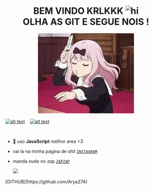<h1 align="center">BEM VINDO KRLKKK <img src="https://user-images.githubusercontent.com/1303154/88677602-1635ba80-d120-11ea-84d8-d263ba5fc3c0.gif" width="60px" alt="hi"><br>OLHA AS GIT E SEGUE NOIS !</h1>

<p align="center">
  <img src="https://github.com/cychrisfds/banners/blob/main/97e5596692d0d0068247e5821993d1a4.jpg" />
</p>
<a href="https://instagram.com/arpunchs"><img src="https://image.flaticon.com/icons/svg/174/174848.svg" alt="alt text" width="20" height="20"></a>      &nbsp;&nbsp;   <a href="https://youtube.com/c/DrawlNag"><img src="https://image.flaticon.com/icons/svg/174/174855.svg" alt="alt text" width="20" height="20"></a>

 &nbsp;&nbsp; 


- 👀 uso  **JavaScript** melhor area <3

- vai la na minha pagina de shit [`INSTAGRAM`](https://instagram.com/cychris_fds.trash)

- manda nude no zap [`ZAPZAP`](https://wa.me//5581996207906)






  <img src="https://www.google.com/search?q=mob+psycho+100+gifs&source=lnms&tbm=isch&sa=X&ved=2ahUKEwiMx6Co0t3uAhWxILkGHeTDDcYQ_AUoAXoECA4QAw&biw=1366&bih=657#imgrc=jQLVUw3howD3sM"/>







</p>







</p>
[GITHUB](https://github.com/Arya274)
